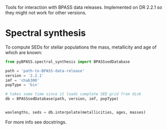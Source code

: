 Tools for interaction with BPASS data releases. Implemented on DR 2.2.1 so they
might not work for other versions.

# Spectral synthesis
To compute SEDs for stellar populations the mass, metallicity and age of which
are known:

```python
from pyBPASS.spectral_synthesis import BPASSsedDatabase

path = 'path-to-BPASS-data-release'
version = '2.2.1'
imf = 'chab300'
popType = 'bin'

# takes some time since it loads complete SED grid from disk
db = BPASSsedDatabase(path, version, imf, popType)


wavlengths, seds = db.interpolate(metallicities, ages, masses)
```

For more info see docstrings.
